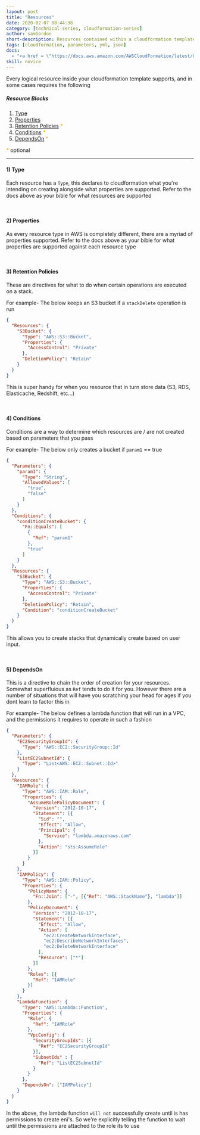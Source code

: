 ```yaml
---
layout: post
title: "Resources"
date: 2020-02-07 08:44:38
category: [technical-series, cloudformation-series]
author: samGordon
short-description: Resources contained within a cloudformation template/stack
tags: [cloudformation, parameters, yml, json]
docs:
  - "<a href = \"https://docs.aws.amazon.com/AWSCloudFormation/latest/UserGuide/aws-template-resource-type-ref.html\">AWS docs on cloudformation resources</a>"
skill: novice
---
```


Every logical resource inside your cloudformation template supports, and in some cases requires the following

##### Resource Blocks
1. [Type](#type)
2. [Properties](#properties)
3. [Retention Policies](#retention-policies) <span style = "color:orange">* </span>
4. [Conditions](#conditions) <span style = "color:orange">* </span>
5. [DependsOn](#depends-on) <span style = "color:orange">* </span>

<span style = "color:orange">* </span> optional

---

<a name = "type"></a>
#### 1) Type

Each resource has a `Type`, this declares to cloudformation what you're intending on creating alongside what properties are supported.
Refer to the docs above as your bible for what resources are supported

<br>

<a name = "properties"></a>
#### 2) Properties

As every resource type in AWS is completely different, there are a myriad of properties supported.
Refer to the docs above as your bible for what properties are supported against each resource type

<br>

<a name = "retention-policies"></a>
#### 3) Retention Policies

These are directives for what to do when certain operations are executed on a stack.

For example- The below keeps an S3 bucket if a `stackDelete` operation is run

```json
{
  "Resources": {
    "S3Bucket": {
      "Type": "AWS::S3::Bucket",
      "Properties": {
        "AccessControl": "Private"
      },
      "DeletionPolicy": "Retain"
    }
  }
}
```

This is super handy for when you resource that in turn store data (S3, RDS, Elasticache, Redshift, etc...)

<br>

<a name = "conditions"></a>
#### 4) Conditions

Conditions are a way to determine which resources are / are not created based on parameters that you pass

For example- The below only creates a bucket if `param1` == true

```json
{
  "Parameters": {
    "param1": {
      "Type": "String",
      "AllowedValues": [
        "true",
        "false"
      ]
    }
  },
  "Conditions": {
    "conditionCreateBucket": {
      "Fn::Equals": [
        {
          "Ref": "param1"
        },
        "true"
      ]
    }
  },
  "Resources": {
    "S3Bucket": {
      "Type": "AWS::S3::Bucket",
      "Properties": {
        "AccessControl": "Private"
      },
      "DeletionPolicy": "Retain",
      "Condition": "conditionCreateBucket"
    }
  }
}
```

This allows you to create stacks that dynamically create based on user input.

<br>

<a name = "depends-on"></a>
#### 5) DependsOn

This is a directive to chain the order of creation for your resources. Somewhat superfluious as `Ref` tends to do it for you.
However there are a number of situations that will have you scratching your head for ages if you dont learn to factor this in

For example- The below defines a lambda function that will run in a VPC, and the permissions it requires to operate in such a fashion

```json
{
  "Parameters": {
    "EC2SecurityGroupId": {
      "Type": "AWS::EC2::SecurityGroup::Id"
    },
    "ListEC2SubnetId": {
      "Type": "List<AWS::EC2::Subnet::Id>"
    }
  },
  "Resources": {
    "IAMRole": {
      "Type": "AWS::IAM::Role",
      "Properties": {
        "AssumeRolePolicyDocument": {
          "Version": "2012-10-17",
          "Statement": [{
            "Sid": "",
            "Effect": "Allow",
            "Principal": {
              "Service": "lambda.amazonaws.com"
            },
            "Action": "sts:AssumeRole"
          }]
        }
      }
    },
    "IAMPolicy": {
      "Type": "AWS::IAM::Policy",
      "Properties": {
        "PolicyName": {
          "Fn::Join": ["-", [{"Ref": "AWS::StackName"}, "lambda"]]
        },
        "PolicyDocument": {
          "Version": "2012-10-17",
          "Statement": [{
            "Effect": "Allow",
            "Action": [
              "ec2:CreateNetworkInterface",
              "ec2:DescribeNetworkInterfaces",
              "ec2:DeleteNetworkInterface"
            ],
            "Resource": ["*"]
          }]
        },
        "Roles": [{
          "Ref": "IAMRole"
        }]
      }
    },
    "LambdaFunction": {
      "Type": "AWS::Lambda::Function",
      "Properties": {
        "Role": {
          "Ref": "IAMRole"
        },
        "VpcConfig": {
          "SecurityGroupIds": [{
            "Ref": "EC2SecurityGroupId"
          }],
          "SubnetIds" : {
            "Ref": "ListEC2SubnetId"
          }
        }
      },
      "DependsOn": ["IAMPolicy"]
    }
  }
}
```

In the above, the lambda function `will not` successfully create until is has permissions to create eni's.
So we're explicitly telling the function to wait until the permissions are attached to the role its to use
